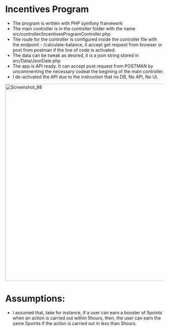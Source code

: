 # Incentives Program
* The program is written with PHP symfony framework
* The main controller is in the controller folder with the name src/controller/IncentivesProgramController.php
* The route for the controller is configured inside the controller file with the endpoint - /calculate-balance, 
it accept get request from browser or post from postman if the line of code is activated.
* The data can be tweak as desired, it is a json string stored in src/Data/JsonDate.php
* The app is API ready. It can accept post request from POSTMAN by uncommenting the necessary codeat the begining of the main controller. 
* I de-activated the API due to the instruction that no DB, No API, No UI.
<img width="626" alt="Screenshot_98" src="https://user-images.githubusercontent.com/8293802/187547746-341f24a7-33dc-4bf8-81f8-8b8de4fd4e44.png">

# Assumptions:
* I assumed that, take for instance, if a user can earn a booster of 5points when an action is carried out within 5hours, then, the user can earn the same 5points
if the action is carried out in less than 5hours.
